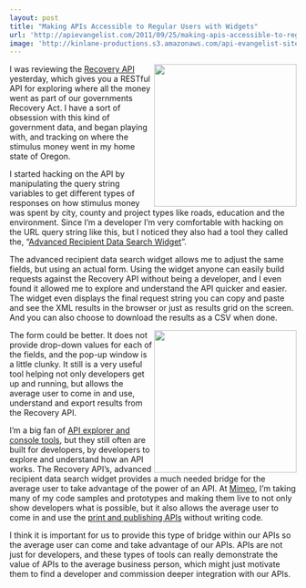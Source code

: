 ```yaml
---
layout: post
title: "Making APIs Accessible to Regular Users with Widgets"
url: 'http://apievangelist.com/2011/09/25/making-apis-accessible-to-regular-users-with-widgets/'
image: 'http://kinlane-productions.s3.amazonaws.com/api-evangelist-site/blog/Recovery-Gov-Logo.png'
---
```


[<img class="c1" src="http://kinlane-productions.s3.amazonaws.com/api-evangelist/federal-government/recovery-org/Recovery-Gov-Logo.png" alt="" width="250" align="right" />][1]

I was reviewing the [Recovery API][1] yesterday, which gives you a RESTful API for exploring where all the money went as part of our governments Recovery Act. I have a sort of obsession with this kind of government data, and began playing with, and tracking on where the stimulus money went in my home state of Oregon.

I started hacking on the API by manipulating the query string variables to get different types of responses on how stimulus money was spent by city, county and project types like roads, education and the environment. Since I’m a developer I’m very comfortable with hacking on the URL query string like this, but I noticed they also had a tool they called the, “[Advanced Recipient Data Search Widget][2]”.

The advanced recipient data search widget allows me to adjust the same fields, but using an actual form. Using the widget anyone can easily build requests against the Recovery API without being a developer, and I even found it allowed me to explore and understand the API quicker and easier. The widget even displays the final request string you can copy and paste and see the XML results in the browser or just as results grid on the screen. And you can also choose to download the results as a CSV when done.

[<img class="c1" src="http://kinlane-productions.s3.amazonaws.com/api-evangelist/federal-government/recovery-org/recovery-org-widget-screenshot.gif" alt="" width="250" align="right" />][3]

The form could be better. It does not provide drop-down values for each of the fields, and the pop-up window is a little clunky. It still is a very useful tool helping not only developers get up and running, but allows the average user to come in and use, understand and export results from the Recovery API.

I’m a big fan of [API explorer and console tools][4], but they still often are built for developers, by developers to explore and understand how an API works. The Recovery API’s, advanced recipient data search widget provides a much needed bridge for the average user to take advantage of the power of an API. At [Mimeo][5], I’m taking many of my code samples and prototypes and making them live to not only show developers what is possible, but it also allows the average user to come in and use the [print and publishing APIs][6] without writing code.

I think it is important for us to provide this type of bridge within our APIs so the average user can come and take advantage of our APIs. APIs are not just for developers, and these types of tools can really demonstrate the value of APIs to the average business person, which might just motivate them to find a developer and commission deeper integration with our APIs.

   [1]: http://www.recovery.gov/FAQ/Developer/Pages/RecoveryAPI.aspx
   [2]: http://www.recovery.gov/FAQ/Developer/Pages/AdvSearchWidget.aspx (Advanced Recipient Data Search Widget)
   [3]: http://www.recovery.gov/FAQ/Developer/Pages/AdvSearchWidget.aspx
   [4]: /buildingblocks/api_explorer.php (API Explorer and Console Tools)
   [5]: http://www.mimeo.com (Mimeo)
   [6]: http://developer.mimeo.com (Print and Publishing APIs)
